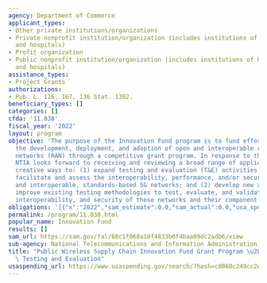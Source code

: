 ```yaml
---
agency: Department of Commerce
applicant_types:
- Other private institutions/organizations
- Private nonprofit institution/organization (includes institutions of higher education
  and hospitals)
- Profit organization
- Public nonprofit institution/organization (includes institutions of higher education
  and hospitals)
assistance_types:
- Project Grants
authorizations:
- Pub. L. 116, 167, 136 Stat. 1392.
beneficiary_types: []
categories: []
cfda: '11.038'
fiscal_year: '2022'
layout: program
objective: 'The purpose of the Innovation Fund program is to fund efforts that accelerate
  the development, deployment, and adoption of open and interoperable radio access
  networks (RAN) through a competitive grant program. In response to this first NOFO,
  NTIA looks forward to receiving and reviewing a broad range of applications proposing
  creative ways to: (1) expand testing and evaluation (T&E) activities to effectively
  facilitate and assess the interoperability, performance, and/or security of open
  and interoperable, standards-based 5G networks; and (2) develop new and/or materially
  improve existing testing methodologies to test, evaluate, and validate the performance,
  interoperability, and security of these networks and their component parts.'
obligations: '[{"x":"2022","sam_estimate":0.0,"sam_actual":0.0,"usa_spending_actual":0.0},{"x":"2023","sam_estimate":30000000.0,"sam_actual":0.0,"usa_spending_actual":0.0},{"x":"2024","sam_estimate":110499999.0,"sam_actual":0.0,"usa_spending_actual":0.0}]'
permalink: /program/11.038.html
popular_name: Innovation Fund
results: []
sam_url: https://sam.gov/fal/68c1f068a10f4833b6f4baa09dc2adb6/view
sub-agency: National Telecommunications and Information Administration
title: "Public Wireless Supply Chain Innovation Fund Grant Program \u2013 Expanding\
  \ Testing and Evaluation"
usaspending_url: https://www.usaspending.gov/search/?hash=c8060c249cc2e93a3824273da86ce9c8
---
```


